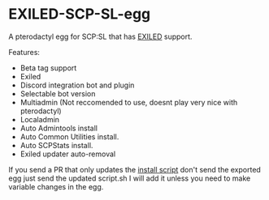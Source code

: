 # EXILED-SCP-SL-egg

A pterodactyl egg for SCP:SL that has [EXILED](https://github.com/Exiled-Team/EXILED) support.

Features:

- Beta tag support
- Exiled
- Discord integration bot and plugin
- Selectable bot version
- Multiadmin (Not reccomended to use, doesnt play very nice with pterodactyl)
- Localadmin 
- Auto Admintools install 
- Auto Common Utilities install.
- Auto SCPStats install. 
- Exiled updater auto-removal

If you send a PR that only updates the [install script](https://github.com/Parkeymon/EXILED-SCP-SL-egg/blob/master/script.sh) don't send the exported egg just send the updated script.sh I will add it unless you need to make variable changes in the egg.

